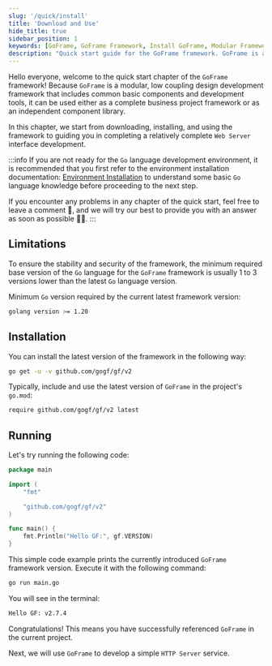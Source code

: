 ```yaml
---
slug: '/quick/install'
title: 'Download and Use'
hide_title: true
sidebar_position: 1
keywords: [GoFrame, GoFrame Framework, Install GoFrame, Modular Framework, Low Coupling Design, Web Server Interface Development, Go Language Environment, Project Framework, Basic Components, HTTP Server]
description: "Quick start guide for the GoFrame framework. GoFrame is a modular, low coupling design development framework that includes common basic components and development tools. It's suitable for complete business project frameworks and independent component libraries. The content covers downloading and installing GoFrame, running basic operations, and introducing how to develop simple Web Server interface applications."
---
```


Hello everyone, welcome to the quick start chapter of the `GoFrame` framework! Because `GoFrame` is a modular, low coupling design development framework that includes common basic components and development tools, it can be used either as a complete business project framework or as an independent component library.

In this chapter, we start from downloading, installing, and using the framework to guiding you in completing a relatively complete `Web Server` interface development.

:::info
If you are not ready for the `Go` language development environment, it is recommended that you first refer to the environment installation documentation: [Environment Installation](../../docs/其他资料/准备工作/准备工作.md) to understand some basic `Go` language knowledge before proceeding to the next step.

If you encounter any problems in any chapter of the quick start, feel free to leave a comment 💬, and we will try our best to provide you with an answer as soon as possible 🌟🌟.
:::

## Limitations

To ensure the stability and security of the framework, the minimum required base version of the `Go` language for the `GoFrame` framework is usually 1 to 3 versions lower than the latest `Go` language version.

Minimum `Go` version required by the current latest framework version:
```bash
golang version >= 1.20
```

## Installation
You can install the latest version of the framework in the following way:
```bash
go get -u -v github.com/gogf/gf/v2
```

Typically, include and use the latest version of `GoFrame` in the project's `go.mod`:

```bash
require github.com/gogf/gf/v2 latest
```

## Running

Let's try running the following code:
```go title="main.go"
package main

import (
    "fmt"

    "github.com/gogf/gf/v2"
)

func main() {
    fmt.Println("Hello GF:", gf.VERSION)
}
```
This simple code example prints the currently introduced `GoFrame` framework version. Execute it with the following command:
```bash
go run main.go
```
You will see in the terminal:
```bash
Hello GF: v2.7.4
```

Congratulations! This means you have successfully referenced `GoFrame` in the current project.

Next, we will use `GoFrame` to develop a simple `HTTP Server` service.